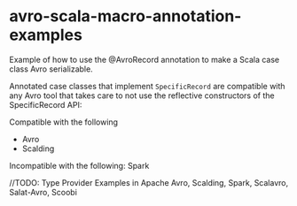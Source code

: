 avro-scala-macro-annotation-examples
====================================

Example of how to use the @AvroRecord annotation to make a Scala case class Avro serializable. 

Annotated case classes that implement `SpecificRecord` are compatible with any Avro tool that takes care to not use the reflective constructors of the SpecificRecord API:

Compatible with the following
- Avro
- Scalding

Incompatible with the following:
Spark



//TODO: Type Provider Examples in Apache Avro, Scalding, Spark, Scalavro, Salat-Avro, Scoobi
